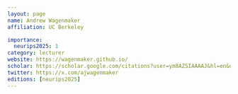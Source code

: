 ```yaml
---
layout: page
name: Andrew Wagenmaker
affiliation: UC Berkeley

importance:
  neurips2025: 1
category: lecturer
website: https://wagenmaker.github.io/
scholar: https://scholar.google.com/citations?user=ym8AZSIAAAAJ&hl=en&oi=ao
twitter: https://x.com/ajwagenmaker
editions: [neurips2025]
---
```

